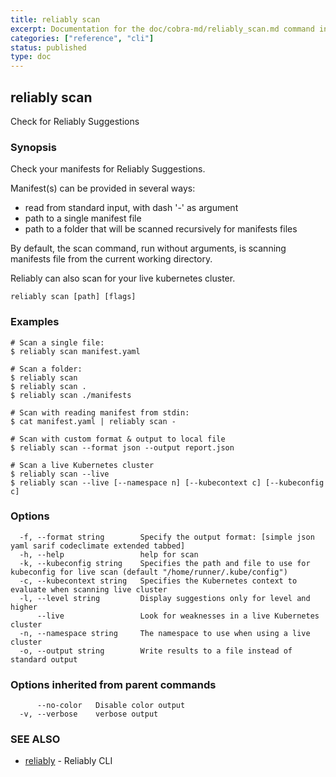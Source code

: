 ```yaml
---
title: reliably scan
excerpt: Documentation for the doc/cobra-md/reliably_scan.md command in the Reliably CLI
categories: ["reference", "cli"]
status: published
type: doc
---
```

## reliably scan

Check for Reliably Suggestions

### Synopsis

Check your manifests for Reliably Suggestions.

Manifest(s) can be provided in several ways:
- read from standard input, with dash '-' as argument
- path to a single manifest file
- path to a folder that will be scanned recursively for manifests files

By default, the scan command, run without arguments, is scanning
manifests file from the current working directory.

Reliably can also scan for your live kubernetes cluster.

```
reliably scan [path] [flags]
```

### Examples

```
# Scan a single file:
$ reliably scan manifest.yaml

# Scan a folder:
$ reliably scan
$ reliably scan .
$ reliably scan ./manifests

# Scan with reading manifest from stdin:
$ cat manifest.yaml | reliably scan -

# Scan with custom format & output to local file
$ reliably scan --format json --output report.json

# Scan a live Kubernetes cluster
$ reliably scan --live
$ reliably scan --live [--namespace n] [--kubecontext c] [--kubeconfig c]
```

### Options

```
  -f, --format string        Specify the output format: [simple json yaml sarif codeclimate extended tabbed]
  -h, --help                 help for scan
  -k, --kubeconfig string    Specifies the path and file to use for kubeconfig for live scan (default "/home/runner/.kube/config")
  -c, --kubecontext string   Specifies the Kubernetes context to evaluate when scanning live cluster
  -l, --level string         Display suggestions only for level and higher
      --live                 Look for weaknesses in a live Kubernetes cluster
  -n, --namespace string     The namespace to use when using a live cluster
  -o, --output string        Write results to a file instead of standard output
```

### Options inherited from parent commands

```
      --no-color   Disable color output
  -v, --verbose    verbose output
```

### SEE ALSO

* [reliably](/docs/reference/cli/reliably/)	 - Reliably CLI

